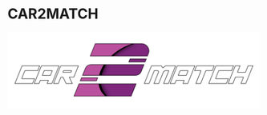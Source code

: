 # CAR2MATCH

![Car2Match Logo](https://github.com/Car2Match/.github/blob/main/Logo_Car2Match_color_white_border.png?raw=true)